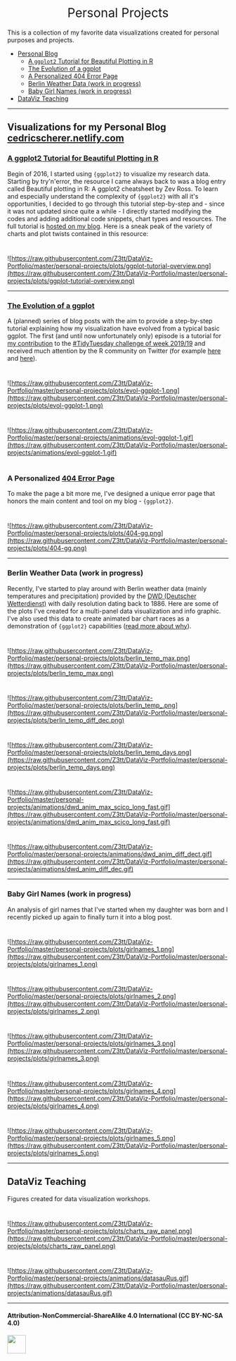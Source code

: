 <h1 style="font-weight:normal" align="center">
  &nbsp;Personal Projects&nbsp;
</h1>

This is a collection of my favorite data visualizations created for personal purposes and projects.

* [Personal Blog](#visualizations-for-my-personal-blog-cedricscherernetlifycom)
  - [A `ggplot2` Tutorial for Beautiful Plotting in R](#a-ggplot2-tutorial-for-beautiful-plotting-in-r)
  - [The Evolution of a ggplot](#the-evolution-of-a-ggplot)
  - [A Personalized 404 Error Page](#a-personalized-404-error-page)
  - [Berlin Weather Data (work in progress)](#berlin-weather-data-work-in-progress)
  - [Baby Girl Names (work in progress)](#baby-girl-names-work-in-progress)
* [DataViz Teaching](#dataviz-teaching)

***

## Visualizations for my Personal Blog [cedricscherer.netlify.com](www.cedricscherer.netlify.com)

### [A ggplot2 Tutorial for Beautiful Plotting in R](https://cedricscherer.netlify.com/2019/08/05/a-ggplot2-tutorial-for-beautiful-plotting-in-r/)
Begin of 2016, I started using `{ggplot2}` to visualize my research data. Starting by try'n'error, the resource I came always back to was a blog entry called Beautiful plotting in R: A ggplot2 cheatsheet by Zev Ross. To learn and especially understand the complexity of `{ggplot2}` with all it's opportunities, I decided to go through this tutorial step-by-step and - since it was not updated since quite a while - I directly started modifying the codes and adding additional code snippets, chart types and resources. The full tutorial is [hosted on my blog](www.cedricscherer.netlify.com). Here is a sneak peak of the variety of charts and plot twists contained in this resource:

#

![https://raw.githubusercontent.com/Z3tt/DataViz-Portfolio/master/personal-projects/plots/ggplot-tutorial-overview.png](https://raw.githubusercontent.com/Z3tt/DataViz-Portfolio/master/personal-projects/plots/ggplot-tutorial-overview.png)

***

### [The Evolution of a ggplot](https://cedricscherer.netlify.com/2019/05/17/the-evolution-of-a-ggplot-ep.-1/)
A (planned) series of blog posts with the aim to provide a step-by-step tutorial explaining how my visualization have evolved from a typical basic ggplot.
The first (and until now unfortunately only) episode is a tutorial for [my contribution](https://github.com/Z3tt/TidyTuesday/tree/master/plots/2019_19) to the [#TidyTuesday challenge of week 2019/19](https://github.com/rfordatascience/tidytuesday/tree/master/data/2019/2019-05-07) and received much attention by the R community on Twitter (for example [here](https://twitter.com/CedScherer/status/1129453356756492293) and [here](https://twitter.com/robinson_es/status/1158792970042269696)).

#

![https://raw.githubusercontent.com/Z3tt/DataViz-Portfolio/master/personal-projects/plots/evol-ggplot-1.png](https://raw.githubusercontent.com/Z3tt/DataViz-Portfolio/master/personal-projects/plots/evol-ggplot-1.png)

#

![https://raw.githubusercontent.com/Z3tt/DataViz-Portfolio/master/personal-projects/animations/evol-ggplot-1.gif](https://raw.githubusercontent.com/Z3tt/DataViz-Portfolio/master/personal-projects/animations/evol-ggplot-1.gif)

#

### A Personalized [404 Error Page](https://cedricscherer.netlify.com/this/should/not/work)
To make the page a bit more me, I've designed a unique error page that honors the main content and tool on my blog - `{ggplot2}`.

#

![https://raw.githubusercontent.com/Z3tt/DataViz-Portfolio/master/personal-projects/plots/404-gg.png](https://raw.githubusercontent.com/Z3tt/DataViz-Portfolio/master/personal-projects/plots/404-gg.png)

***

### Berlin Weather Data (work in progress)
Recently, I've started to play around with Berlin weather data (mainly temperatures and precipitation) provided by the [DWD (Deutscher Wetterdienst)](https://www.dwd.de/DE/leistungen/klimadatendeutschland/klarchivtagmonat.html) with daily resolution dating back to 1886. Here are some of the plots I've created for a multi-panel data visualization and info graphic. I've also used this data to create animated bar chart races as a demonstration of `{ggplot2}` capabilities ([read more about why](https://cedricscherer.netlify.com/2019/09/17/bar-chart-race-temperatures-berlin/)).

#

![https://raw.githubusercontent.com/Z3tt/DataViz-Portfolio/master/personal-projects/plots/berlin_temp_max.png](https://raw.githubusercontent.com/Z3tt/DataViz-Portfolio/master/personal-projects/plots/berlin_temp_max.png)

#

![https://raw.githubusercontent.com/Z3tt/DataViz-Portfolio/master/personal-projects/plots/berlin_temp_.png](https://raw.githubusercontent.com/Z3tt/DataViz-Portfolio/master/personal-projects/plots/berlin_temp_diff_dec.png)

#

![https://raw.githubusercontent.com/Z3tt/DataViz-Portfolio/master/personal-projects/plots/berlin_temp_days.png](https://raw.githubusercontent.com/Z3tt/DataViz-Portfolio/master/personal-projects/plots/berlin_temp_days.png)

#

![https://raw.githubusercontent.com/Z3tt/DataViz-Portfolio/master/personal-projects/animations/dwd_anim_max_scico_long_fast.gif](https://raw.githubusercontent.com/Z3tt/DataViz-Portfolio/master/personal-projects/animations/dwd_anim_max_scico_long_fast.gif)

#

![https://raw.githubusercontent.com/Z3tt/DataViz-Portfolio/master/personal-projects/animations/dwd_anim_diff_dect.gif](https://raw.githubusercontent.com/Z3tt/DataViz-Portfolio/master/personal-projects/animations/dwd_anim_diff_dec.gif)

***

### Baby Girl Names (work in progress)
An analysis of girl names that I've started when my daughter was born and I recently picked up again to finally turn it into a blog post.

#

![https://raw.githubusercontent.com/Z3tt/DataViz-Portfolio/master/personal-projects/plots/girlnames_1.png](https://raw.githubusercontent.com/Z3tt/DataViz-Portfolio/master/personal-projects/plots/girlnames_1.png)

#

![https://raw.githubusercontent.com/Z3tt/DataViz-Portfolio/master/personal-projects/plots/girlnames_2.png](https://raw.githubusercontent.com/Z3tt/DataViz-Portfolio/master/personal-projects/plots/girlnames_2.png)

#

![https://raw.githubusercontent.com/Z3tt/DataViz-Portfolio/master/personal-projects/plots/girlnames_3.png](https://raw.githubusercontent.com/Z3tt/DataViz-Portfolio/master/personal-projects/plots/girlnames_3.png)

#

![https://raw.githubusercontent.com/Z3tt/DataViz-Portfolio/master/personal-projects/plots/girlnames_4.png](https://raw.githubusercontent.com/Z3tt/DataViz-Portfolio/master/personal-projects/plots/girlnames_4.png)

#

![https://raw.githubusercontent.com/Z3tt/DataViz-Portfolio/master/personal-projects/plots/girlnames_5.png](https://raw.githubusercontent.com/Z3tt/DataViz-Portfolio/master/personal-projects/plots/girlnames_5.png)

***

## DataViz Teaching
Figures created for data visualization workshops.

#

![https://raw.githubusercontent.com/Z3tt/DataViz-Portfolio/master/personal-projects/plots/charts_raw_panel.png](https://raw.githubusercontent.com/Z3tt/DataViz-Portfolio/master/personal-projects/plots/charts_raw_panel.png)

#

![https://raw.githubusercontent.com/Z3tt/DataViz-Portfolio/master/personal-projects/animations/datasauRus.gif](https://raw.githubusercontent.com/Z3tt/DataViz-Portfolio/master/personal-projects/animations/datasauRus.gif)

***

#### Attribution-NonCommercial-ShareAlike 4.0 International (CC BY-NC-SA 4.0)
<div style="width:300px; height:200px">
<img src=https://camo.githubusercontent.com/00f7814990f36f84c5ea74cba887385d8a2f36be/68747470733a2f2f646f63732e636c6f7564706f7373652e636f6d2f696d616765732f63632d62792d6e632d73612e706e67 alt="" height="42">
</div>
